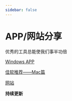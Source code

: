 ```yaml
---
sidebar: false
---
```

# APP/网站分享

优秀的工具总能使我们事半功倍

[Windows APP](./windows)

[佳软推荐——Mac篇](./mac)

[网站](./websites)


**持续更新**